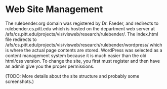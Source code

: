 # Web Site Management #

The rulebender.org domain was registered by Dr. Faeder, and redirects to rulebender.cs.pitt.edu which is hosted on the department web server at /afs/cs.pitt.edu/projects/vis/visweb/research/rulebender/.  The index.html file redirects to /afs/cs.pitt.edu/projects/vis/visweb/research/rulebender/wordpress/ which is where the actual page contents are stored.   WordPress was selected as a content management system because it is much easier than the old html/css version.  To change the site, you first must register and then have an admin give you the proper permissions.

(TODO: More details about the site structure and probably some screenshots.)